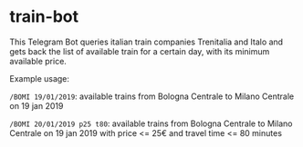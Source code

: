 # train-bot

This Telegram Bot queries italian train companies Trenitalia and Italo and gets back the list of available train for a certain day, with its minimum available price.

Example usage:

```/BOMI 19/01/2019```: available trains from Bologna Centrale to Milano Centrale on 19 jan 2019

```/BOMI 20/01/2019 p25 t80```: available trains from Bologna Centrale to Milano Centrale on 19 jan 2019 with price <= 25€ and travel time <= 80 minutes



